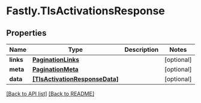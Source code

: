 # Fastly.TlsActivationsResponse

## Properties

Name | Type | Description | Notes
------------ | ------------- | ------------- | -------------
**links** | [**PaginationLinks**](PaginationLinks.md) |  | [optional] 
**meta** | [**PaginationMeta**](PaginationMeta.md) |  | [optional] 
**data** | [**[TlsActivationResponseData]**](TlsActivationResponseData.md) |  | [optional] 


[[Back to API list]](../../README.md#endpoints) [[Back to README]](../../README.md)
